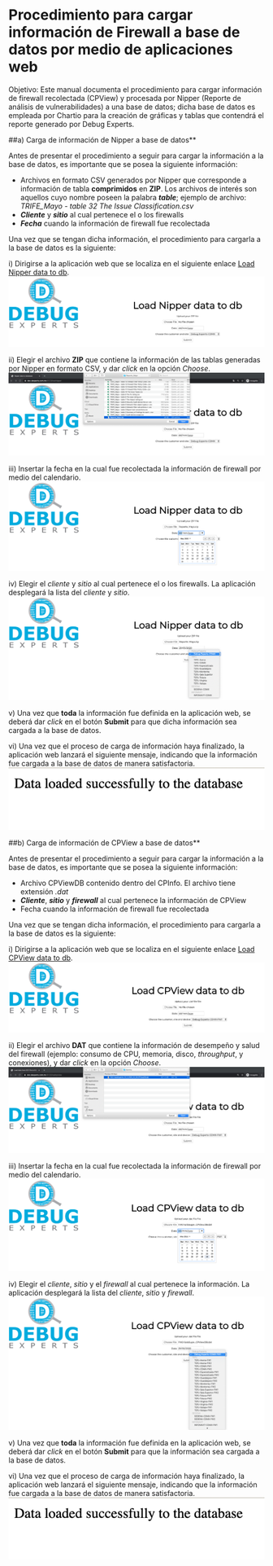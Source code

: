 # Procedimiento para cargar información de Firewall a base de datos por medio de aplicaciones web

Objetivo: Este manual documenta el procedimiento para cargar información de firewall recolectada (CPView) y procesada por Nipper (Reporte de análisis de vulnerabilidades) a una base de datos; dicha base de datos es empleada por Chartio para la creación de gráficas y tablas que contendrá el reporte generado por Debug Experts.

##a) Carga de información de Nipper a base de datos**

Antes de presentar el procedimiento a seguir para cargar la información a la base de datos, es importante que se posea la siguiente información:

   * Archivos en formato CSV generados por Nipper que corresponde a información de tabla __comprimidos__ en **ZIP**. Los archivos de interés son aquellos cuyo nombre poseen la palabra ***table***; ejemplo de archivo: *TRIFE_Mayo - table 32 The Issue Classification.csv*
   * ***Cliente*** y ***sitio*** al cual pertenece el o los firewalls
   * ***Fecha*** cuando la información de firewall fue recolectada

   Una vez que se tengan dicha información, el procedimiento para cargarla a la base de datos es la siguiente:

   i) Dirigirse a la aplicación web que se localiza en el siguiente enlace [Load Nipper data to db](https://doc.dexperts.com.mx:8123/loadnipper).
   ![loadDB_pic1.png](Images/loadDB_pic1.png)

   ii) Elegir el archivo **ZIP** que contiene la información de las tablas generadas por Nipper en formato CSV, y dar *click* en la opción *Choose*.
   ![loadDB_pic2.png](Images/loadDB_pic2.png)

   iii) Insertar la fecha en la cual fue recolectada la información de firewall por medio del calendario.
   ![loadDB_pic3.png](Images/loadDB_pic3.png)

   iv) Elegir el *cliente* y *sitio* al cual pertenece el o los firewalls. La aplicación desplegará la lista del *cliente* y *sitio*.
   ![loadDB_pic4.png](Images/loadDB_pic4.png)

   v) Una vez que **toda** la información fue definida en la aplicación web, se deberá dar *click* en el botón **Submit** para que dicha información sea cargada a la base de datos.

   vi) Una vez que el proceso de carga de información haya finalizado, la aplicación web lanzará el siguiente mensaje, indicando que la información fue cargada a la base de datos de manera satisfactoria.
![loadDB_pic5.png](Images/loadDB_pic5.png)

##b) Carga de información de CPView a base de datos**

Antes de presentar el procedimiento a seguir para cargar la información a la base de datos, es importante que se posea la siguiente información:

   * Archivo CPViewDB contenido dentro del CPInfo. El archivo tiene extensión *.dat*
   * ***Cliente***, ***sitio*** y ***firewall*** al cual pertenece la información de CPView
   * Fecha cuando la información de firewall fue recolectada

   Una vez que se tengan dicha información, el procedimiento para cargarla a la base de datos es la siguiente:

   i) Dirigirse a la aplicación web que se localiza en el siguiente enlace [Load CPView data to db](https://doc.dexperts.com.mx:8123/loadcpview).
   ![loadDB_pic6.png](Images/loadDB_pic6.png)

   ii) Elegir el archivo **DAT** que contiene la información de desempeño y salud del firewall (ejemplo: consumo de CPU, memoria, disco, *throughput*, y conexiones), y dar *click* en la opción *Choose*.
   ![loadDB_pic7.png](Images/loadDB_pic7.png)

   iii) Insertar la fecha en la cual fue recolectada la información de firewall por medio del calendario.
   ![loadDB_pic8.png](Images/loadDB_pic8.png)

   iv) Elegir el *cliente*, *sitio*  y el *firewall* al cual pertenece la información. La aplicación desplegará la lista del *cliente*, *sitio* y *firewall*.
   ![loadDB_pic9.png](Images/loadDB_pic9.png)

   v) Una vez que **toda** la información fue definida en la aplicación web, se deberá dar *click* en el botón **Submit** para que la información sea cargada a la base de datos.

   vi) Una vez que el proceso de carga de información haya finalizado, la aplicación web lanzará el siguiente mensaje, indicando que la información fue cargada a la base de datos de manera satisfactoria.
![loadDB_pic5.png](Images/loadDB_pic5.png)
